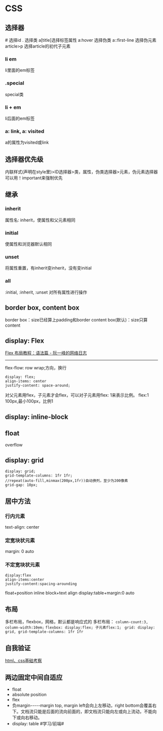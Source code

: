 # CSS
## 选择器
\# 选择id
. 选择类
a[title]选择标签属性
a:hover 选择伪类
a::first-line 选择伪元素
article>p 选择article的初代子元素

### li em
li里面的em标签
### .special
special类
### li + em
li后面的em标签
### a: link, a: visited
a的属性为visited或link
## 选择器优先级
内联样式(声明在style里)>ID选择器>类，属性，伪类选择器>元素，伪元素选择器
可以用！important来强制优先

## 继承
### inherit
属性名: inherit，使属性和父元素相同
### initial
使属性和浏览器默认相同
### unset
将属性重置，有inherit变inherit，没有变initial
### all
:initial, :inherit, :unset 对所有属性进行操作
## border box, content box
border box：size已经算上padding和border
content box(默认)：size只算content
## display: Flex
[Flex 布局教程：语法篇 - 阮一峰的网络日志](http://www.ruanyifeng.com/blog/2015/07/flex-grammar.html)
- - - -
flex-flow: row wrap;方向，换行
```
display: flex;
align-items: center
justify-content: space-around;
```
对父元素用flex，子元素才会flex，可以对子元素用flex: 1来表示比例。 flex:1 100px,最小100px，比例1

## display: inline-block

## float
overflow
## display: grid
```    
display: grid;
grid-template-columns: 1fr 1fr; 
//repeat(auto-fill,minmax(200px,1fr))自动换列，至少为200像素
grid-gap: 10px;
```
## 居中方法
### 行内元素
text-align: center
### 定宽块状元素
margin: 0 auto
### 不定宽块状元素
```
display:flex
align-items:center
justify-content:spacing-arounding
```
float+position
inline block+text align
display:table+margin:0 auto
## 布局
多栏布局，flexbox，网格，默认都是响应式的
多栏布局： `column-count:3, column-width:10em;`
`flexbox: display:flex; 子元素flex:1;`
` grid: display: grid, grid-template-columns: 1fr 1fr` 
## 自我验证
[html、css基础考察](https://www.cnblogs.com/songjum/p/5466862.html)
## 两边固定中间自适应
* float
* absolute position
* flex
* 负margin-----margin top, margin left会向上左移动，right bottom会覆盖右下。文档流只能是后面的流向前面的，即文档流只能向左或向上流动，不能向下或向右移动。
* display: table
#学习/前端#